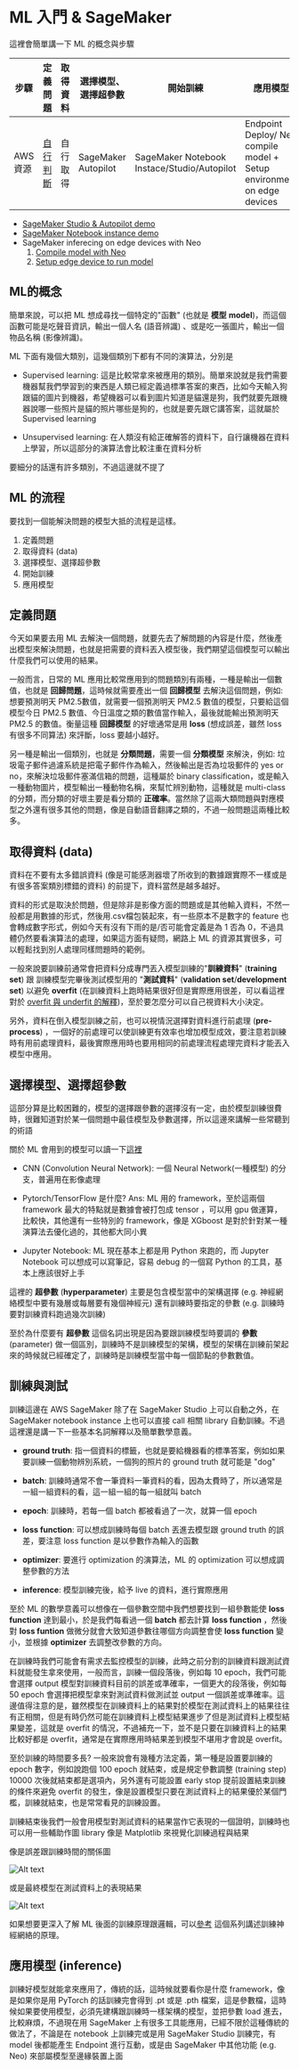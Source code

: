 ﻿# ML 入門 & SageMaker

這裡會簡單講一下 ML 的概念與步驟

| 步驟    |  定義問題|取得資料|選擇模型、選擇超參數|開始訓練|應用模型|
| ----------- | ----------- | ----------- | ----------- | ----------- | ----------- |
|   AWS 資源   | [自行判斷](https://docs.aws.amazon.com/sagemaker/latest/dg/autopilot-problem-types.html)|自行取得|SageMaker Autopilot|SageMaker Notebook Instace/Studio/Autopilot|Endpoint Deploy/ Neo compile model + Setup environment on edge devices|

* [SageMaker Studio & Autopilot demo](./SageMakerStudio_AutoPilot)
* [SageMaker Notebook instance demo](./SageMakerNB)
* SageMaker inferecing on edge devices with Neo
    1. [Compile model with Neo](./Model_to_NeoCompiled_Model)
    2. [Setup edge device to run model](./Neo_on_edge_devices)

## ML的概念

簡單來說，可以把 ML 想成尋找一個特定的"函數" (也就是 **模型** **model**)，而這個函數可能是吃聲音資訊，輸出一個人名 (語音辨識) 、或是吃一張圖片，輸出一個物品名稱 (影像辨識)。

ML 下面有幾個大類別，這幾個類別下都有不同的演算法，分別是

* Supervised learning: 這是比較常拿來被應用的類別。簡單來說就是我們需要機器幫我們學習到的東西是人類已經定義過標準答案的東西，比如今天輸入狗跟貓的圖片到機器，希望機器可以看到圖片知道是貓還是狗，我們就要先跟機器說哪一些照片是貓的照片哪些是狗的，也就是要先跟它講答案，這就屬於 Supervised learning

* Unsupervised learning: 在人類沒有給正確解答的資料下，自行讓機器在資料上學習，所以這部分的演算法會比較注重在資料分析

要細分的話還有許多類別，不過這邊就不提了

## ML 的流程

要找到一個能解決問題的模型大抵的流程是這樣。

 1. 定義問題
 2. 取得資料 (data)  
 3. 選擇模型、選擇超參數
 4. 開始訓練
 5. 應用模型

## 定義問題

今天如果要去用 ML 去解決一個問題，就要先去了解問題的內容是什麼，然後產出模型來解決問題，也就是把需要的資料丟入模型後，我們期望這個模型可以輸出什麼我們可以使用的結果。

一般而言，日常的 ML 應用比較常應用到的問題類別有兩種，一種是輸出一個數值，也就是 **回歸問題**，這時候就需要產出一個 **回歸模型** 去解決這個問題，例如: 想要預測明天 PM2.5數值，就需要一個預測明天 PM2.5 數值的模型，只要給這個模型今日 PM2.5 數值、今日溫度之類的數值當作輸入，最後就能輸出預測明天 PM2.5 的數值。衡量這種 **回歸模型** 的好壞通常是用 **loss** (想成誤差，雖然 loss 有很多不同算法) 來評斷，loss 要越小越好。

另一種是輸出一個類別，也就是 **分類問題**，需要一個 **分類模型** 來解決，例如: 垃圾電子郵件過濾系統是把電子郵件作為輸入，然後輸出是否為垃圾郵件的 yes or no，來解決垃圾郵件塞滿信箱的問題，這種屬於 binary classification，或是輸入一種動物圖片，模型輸出一種動物名稱，來幫忙辨別動物，這種就是 multi-class 的分類，而分類的好壞主要是看分類的 **正確率**。當然除了這兩大類問題與對應模型之外還有很多其他的問題，像是自動語音翻譯之類的，不過一般問題這兩種比較多。

## 取得資料 (data)  

資料在不要有太多錯誤資料 (像是可能感測器壞了所收到的數據跟實際不一樣或是有很多答案類別標錯的資料) 的前提下，資料當然是越多越好。

資料的形式是取決於問題，但是除非是影像方面的問題或是其他輸入資料，不然一般都是用數據的形式，然後用.csv檔包裝起來，有一些原本不是數字的 feature 也會轉成數字形式，例如今天有沒有下雨的是/否可能會定義是為 1 否為 0，不過具體仍然要看演算法的處理，如果這方面有疑問，網路上 ML 的資源其實很多，可以輕鬆找到別人處理同樣問題時的範例。

一般來說要訓練前通常會把資料分成專門丟入模型訓練的"**訓練資料**" (**training set**) 跟 訓練模型完畢後測試模型用的 "**測試資料**" (**validation set**/**development set**) 以避免 **overfit** (在訓練資料上跑時結果很好但是實際應用很差，可以看這裡對於 [overfit 與 underfit 的解釋](https://www.ibm.com/cloud/learn/overfitting))，至於要怎麼分可以自己視資料大小決定。

另外，資料在倒入模型訓練之前，也可以視情況選擇對資料進行前處理 (**pre-process**) ，一個好的前處理可以使訓練更有效率也增加模型成效，要注意若訓練時有用前處理資料，最後實際應用時也要用相同的前處理流程處理完資料才能丟入模型中應用。

## 選擇模型、選擇超參數

這部分算是比較困難的，模型的選擇跟參數的選擇沒有一定，由於模型訓練很費時，很難知道對於某一個問題中最佳模型及參數選擇，所以這邊來講解一些常聽到的術語

關於 ML 會用到的模型可以讀一下[這裡](https://towardsdatascience.com/5-minutes-cheat-sheet-explaining-all-machine-learning-models-3fea1cf96f05)

* CNN (Convolution Neural Network): 一個 Neural Network(一種模型) 的分支，普遍用在影像處理

* Pytorch/TensorFlow 是什麼? Ans: ML 用的 framework，至於這兩個 framework 最大的特點就是數據會被打包成 tensor ，可以用 gpu 做運算，比較快，其他還有一些特別的 framework，像是 XGboost 是對於針對某一種演算法去優化過的，其他都大同小異

* Jupyter Notebook: ML 現在基本上都是用 Python 來跑的，而 Jupyter Notebook 可以想成可以寫筆記，容易 debug 的一個寫 Python 的工具，基本上應該很好上手

這裡的 **超參數**  (**hyperparameter**) 主要是包含模型當中的架構選擇 (e.g. 神經網絡模型中要有幾層或每層要有幾個神經元) 還有訓練時要指定的參數 (e.g. 訓練時要對訓練資料跑過幾次訓練)

至於為什麼要有 **超參數** 這個名詞出現是因為要跟訓練模型時要調的 **參數** (parameter) 做一個區別，訓練時不是訓練模型的架構，模型的架構在訓練前架起來的時候就已經確定了，訓練時是訓練模型當中每一個節點的參數數值。

## 訓練與測試

訓練這邊在 AWS SageMaker 除了在 SageMaker Studio 上可以自動之外，在 SageMaker notebook instance 上也可以直接 call  相關 library 自動訓練。不過這裡還是講一下一些基本名詞解釋以及簡單數學意義。

- **ground truth**: 指一個資料的標籤，也就是要給機器看的標準答案，例如如果要訓練一個動物辨別系統，一個狗的照片的 ground truth 就可能是 "dog"

- **batch**: 訓練時通常不會一筆資料一筆資料的看，因為太費時了，所以通常是一組一組資料的看，這一組一組的每一組就叫 batch

- **epoch**: 訓練時，若每一個 batch 都被看過了一次，就算一個 epoch

- **loss function**: 可以想成訓練時每個 batch 丟進去模型跟 ground truth 的誤差，要注意 loss function 是以參數作為輸入的函數

- **optimizer**: 要進行 optimization 的演算法，ML 的 optimization 可以想成調整參數的方法

- **inference**: 模型訓練完後，給予 live 的資料，進行實際應用

 至於 ML 的數學意義可以想像在一個參數空間中我們想要找到一組參數能使 **loss function** 達到最小，於是我們每看過一個 **batch** 都去計算 **loss function** ，然後對 **loss funtion** 做微分就會大致知道參數往哪個方向調整會使 **loss function** 變小，並根據 **optimizer** 去調整改參數的方向。

在訓練時我們可能會有需求去監控模型的訓練，此時之前分割的訓練資料跟測試資料就能發生拿來使用，一般而言，訓練一個段落後，例如每 10 epoch，我們可能會選擇 output 模型對訓練資料目前的誤差或準確率，一個更大的段落後，例如每 50 epoch 會選擇把模型拿來對測試資料做測試並 output 一個誤差或準確率。這邊值得注意的是，雖然模型在訓練資料上的結果對於模型在測試資料上的結果往往有正相關，但是有時仍然可能在訓練資料上模型結果進步了但是測試資料上模型結果變差，這就是 overfit 的情況，不過補充一下，並不是只要在訓練資料上的結果比較好都是 overfit，通常是在實際應用時結果差到模型不堪用才會說是 overfit。

至於訓練的時間要多長? 一般來說會有幾種方法定義，第一種是設置要訓練的 epoch 數字，例如說跑個 100 epoch 就結束，或是規定參數調整 (training step) 10000 次後就結束都是選項內，另外還有可能設置 early stop 提前設置結束訓練的條件來避免 overfit 的發生，像是設置模型只要在測試資料上的結果優於某個門檻，訓練就結束，也是常常看見的訓練設置。

訓練結束後我們一般會用模型對測試資料的結果當作它表現的一個證明，訓練時也可以用一些輔助作圖 library 像是 Matplotlib 來視覺化訓練過程與結果

像是誤差跟訓練時間的關係圖

![Alt text](./img/learningCurve.png)

或是最終模型在測試資料上的表現結果

![Alt text](./img/GT.png)

如果想要更深入了解 ML 後面的訓練原理跟邏輯，可以[參考](https://www.youtube.com/playlist?list=PLZHQObOWTQDNU6R1_67000Dx_ZCJB-3pi) 這個系列講述訓練神經網絡的原理。

## 應用模型 (inference)

訓練好模型就能拿來應用了，傳統的話，這時候就要看你是什麼 framework，像是如果你是用 PyTorch 的話訓練完會得到 .pt 或是 .pth 檔案，這是參數檔，這時候如果要使用模型，必須先建構跟訓練時一樣架構的模型，並把參數 load 進去，比較麻煩，不過現在用 SageMaker 上有很多工具能應用，已經不限於這種傳統的做法了，不論是在 notebook 上訓練完或是用 SageMaker Studio 訓練完，有 model 後都能產生 Endpoint 進行互動，或是由 SageMaker 中其他功能 (e.g. Neo) 來部屬模型至邊緣裝置上面
